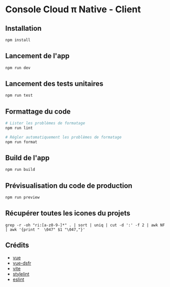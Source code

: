 # Console Cloud π Native - Client

## Installation

```sh
npm install
```

## Lancement de l'app

```sh
npm run dev
```

## Lancement des tests unitaires

```sh
npm run test
```

## Formattage du code

```sh
# Lister les problèmes de formatage
npm run lint

# Régler automatiquement les problèmes de formatage
npm run format
```

## Build de l'app

```sh
npm run build
```

## Prévisualisation du code de production

```sh
npm run preview
```

## Récupérer toutes les icones du projets
`grep -r -oh "ri:[a-z0-9-]*" . | sort | uniq | cut -d ':' -f 2 | awk NF | awk '{print "  \047" $1 "\047,"}'`

## Crédits

- [vue](https://github.com/vuejs/)
- [vue-dsfr](https://github.com/dnum-mi/vue-dsfr)
- [vite](https://github.com/vitejs/vite)
- [stylelint](https://github.com/stylelint/stylelint)
- [eslint](https://github.com/eslint/eslint)
